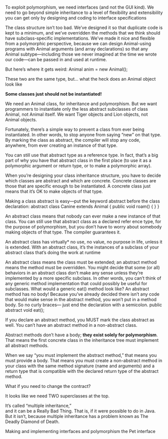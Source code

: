 To exploit polymorphism, we need interfaces
(and not the GUI kind). We need to go beyond simple inheritance to a level of flexibility and
extensibility you can get only by designing and coding to interface specifications


The class structure isn’t too bad. We’ve designed it so
that duplicate code is kept to a minimum, and we’ve
overridden the methods that we think should have
subclass-specific implementations. We’ve made it nice
and flexible from a polymorphic perspective, because
we can design Animal-using programs with Animal
arguments (and array declarations) so that any Animal
subtype—including those we never imagined at
the time we wrote our code—can be passed in and
used at runtime.

But here’s where it gets weird:
Animal anim = new Animal();

These two are the same type, but...
what the heck does an Animal object look like

**Some classes just should not be
instantiated!** 

We need an Animal
class, for inheritance and polymorphism. But we want
programmers to instantiate only the less abstract subclasses
of class Animal, not Animal itself. We want Tiger objects
and Lion objects, not Animal objects.

Fortunately, there’s a simple way to prevent a class from
ever being instantiated. In other words, to stop anyone
from saying “new” on that type. By marking the class as
abstract, the compiler will stop any code, anywhere,
from ever creating an instance of that type.

You can still use that abstract type as a reference type. In
fact, that’s a big part of why you have that abstract class
in the first place (to use it as a polymorphic argument or
return type, or to make a polymorphic array).


When you’re designing your class inheritance structure,
you have to decide which classes are abstract and which
are concrete. Concrete classes are those that are specific
enough to be instantiated. A concrete class just means that
it’s OK to make objects of that type.

Making a class abstract is easy—put the keyword
abstract before the class declaration:
abstract class Canine extends Animal {
public void roam() { }
}

An abstract class means that nobody can ever make a new instance
of that class. You can still use that abstract class as a declared refer
ence type, for the purpose of polymorphism, but you don’t have to
worry about somebody making objects of that type. The compiler
guarantees it. 

An abstract class has virtually* no use, no value, no
purpose in life, unless it is extended.
With an abstract class, it’s the instances of a subclass of
your abstract class that’s doing the work at runtime


An abstract class
means the class must be extended; an abstract method means the method
must be overridden. You might decide that some (or all) behaviors in an
abstract class don’t make any sense unless they’re implemented by a more
specific subclass. In other words, you can’t think of any generic method
implementation that could possibly be useful for subclasses. What would a
generic eat() method look like?
An abstract method has no body!
Because you’ve already decided there isn’t any code that would make
sense in the abstract method, you won’t put in a method body. So no curly
braces— just end the declaration with a semicolon.
public abstract void eat();

If you declare an abstract method, you MUST
mark the class abstract as well. You can’t have
an abstract method in a non-abstract class.

Abstract methods don’t have a body; **they exist solely for polymorphism**. That means the
first concrete class in the inheritance tree must implement all abstract methods.

When we say “you must implement the abstract method,” that means you must provide
a body. That means you must create a non-abstract method in your class with the same
method signature (name and arguments) and a return type that is compatible with the
declared return type of the abstract method.

What if you need to change
the contract?

It looks like we need TWO
superclasses at the top.

It’s called “multiple inheritance,”    
and it can be a Really Bad Thing.
That is, if it were possible to do in Java.
But it isn’t, because multiple inheritance has a problem
known as The Deadly Diamond of Death.

Making and implementing
interfaces and polymorphism
the Pet interface 





